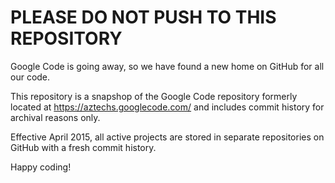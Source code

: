 # PLEASE DO NOT PUSH TO THIS REPOSITORY

Google Code is going away, so we have found a new home on GitHub for all our code.

This repository is a snapshop of the Google Code repository formerly located at https://aztechs.googlecode.com/ 
and includes commit history for archival reasons only.

Effective April 2015, all active projects are stored in separate repositories on GitHub with a fresh commit history.

Happy coding!
